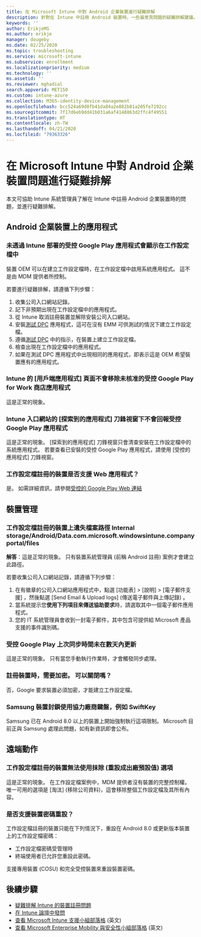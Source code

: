 ```yaml
---
title: 在 Microsoft Intune 中對 Android 企業裝置進行疑難排解
description: 針對在 Intune 中註冊 Android 裝置時，一些最常見問題的疑難排解建議。
keywords: ''
author: ErikjeMS
ms.author: erikje
manager: dougeby
ms.date: 02/25/2020
ms.topic: troubleshooting
ms.service: microsoft-intune
ms.subservice: enrollment
ms.localizationpriority: medium
ms.technology: ''
ms.assetid: ''
ms.reviewer: mghadial
search.appverid: MET150
ms.custom: intune-azure
ms.collection: M365-identity-device-management
ms.openlocfilehash: bcc524a69d0fb41da84a2e882b81a205fe7192cc
ms.sourcegitcommit: 7f17d6eb9dd41b031a6af4148863d2ffc4f49551
ms.translationtype: HT
ms.contentlocale: zh-TW
ms.lasthandoff: 04/21/2020
ms.locfileid: "79363326"
---
```

# <a name="troubleshoot-android-enterprise-device-problems-in-microsoft-intune"></a>在 Microsoft Intune 中對 Android 企業裝置問題進行疑難排解

本文可協助 Intune 系統管理員了解在 Intune 中註冊 Android 企業裝置時的問題，並進行疑難排解。

## <a name="apps-on-android-enterprise-devices"></a>Android 企業裝置上的應用程式

### <a name="managed-google-play-apps-that-arent-deployed-through-intune-are-displayed-in-the-work-profile"></a>未透過 Intune 部署的受控 Google Play 應用程式會顯示在工作設定檔中
裝置 OEM 可以在建立工作設定檔時，在工作設定檔中啟用系統應用程式。 這不是由 MDM 提供者所控制。

若要進行疑難排解，請遵循下列步驟：

  1. 收集公司入口網站記錄。
  2. 記下非預期出現在工作設定檔中的應用程式。
  3. 從 Intune 取消註冊裝置並解除安裝公司入口網站。
  4. 安裝[測試 DPC](https://play.google.com/store/apps/details?id=com.afwsamples.testdpc) 應用程式，這可在沒有 EMM 可供測試的情況下建立工作設定檔。
  5. 遵循[測試 DPC](https://play.google.com/store/apps/details?id=com.afwsamples.testdpc) 中的指示，在裝置上建立工作設定檔。
  6. 檢查出現在工作設定檔中的應用程式。 
  7. 如果在測試 DPC 應用程式中出現相同的應用程式，即表示這是 OEM 希望裝置應有的應用程式。

### <a name="unapproved-managed-google-play-for-work-store-apps-arent-being-removed-from-the-client-apps-page-in-intune"></a>Intune 的 [用戶端應用程式] 頁面不會移除未核准的受控 Google Play for Work 商店應用程式
這是正常的現象。

### <a name="managed-google-play-apps-arent-being-reported-under-the-discovered-apps-blade-in-the-intune-portal"></a>Intune 入口網站的 [探索到的應用程式] 刀鋒視窗下不會回報受控 Google Play 應用程式
這是正常的現象。 [探索到的應用程式] 刀鋒視窗只會清查安裝在工作設定檔中的系統應用程式。 若要查看已安裝的受控 Google Play 應用程式，請使用 [受控的應用程式]  刀鋒視窗。

### <a name="are-web-applications-supported-for-work-profile-enrolled-devices"></a>工作設定檔註冊的裝置是否支援 Web 應用程式？
是。 如需詳細資訊，請參閱[受控的 Google Play Web 連結](../apps/apps-add-android-for-work.md#managed-google-play-web-links)

## <a name="device-management"></a>裝置管理

### <a name="file-path-internal-storageandroiddatacommicrosoftwindowsintunecompanyportalfiles-missing-on-work-profile-enrolled-devices"></a>工作設定檔註冊的裝置上遺失檔案路徑 Internal storage/Android/Data.com.microsoft.windowsintune.companyportal/files

  **解答**：這是正常的現象。 只有裝置系統管理員 (前稱 Android 註冊) 案例才會建立此路徑。

  若要收集公司入口網站記錄，請遵循下列步驟：

  1. 在有徽章的公司入口網站應用程式中，點選 [功能表]   > [說明]   > [電子郵件支援]  ，然後點選 [Send Email & Upload logs] \(傳送電子郵件與上傳記錄\)  。 
  2. 當系統提示您**使用下列項目來傳送協助要求**時，請選取其中一個電子郵件應用程式。
  3. 您的 IT 系統管理員會收到一封電子郵件，其中包含可提供給 Microsoft 產品支援的事件識別碼。

### <a name="managed-google-play-last-sync-time--hasnt-been-updated-in-days"></a>受控 Google Play 上次同步時間未在數天內更新
這是正常的現象。 只有當您手動執行作業時，才會觸發同步處理。

### <a name="encryption-is-required-when-a-device-is-enrolled-can-it-be-turned-off"></a>註冊裝置時，需要加密。 可以關閉嗎？
否，Google 要求裝置必須加密，才能建立工作設定檔。 

### <a name="samsung-devices-are-blocking-the-use-of-third-party-keyboards-like-swiftkey"></a>Samsung 裝置封鎖使用協力廠商鍵盤，例如 SwiftKey
Samsung 已在 Android 8.0 以上的裝置上開始強制執行這項限制。 Microsoft 目前正與 Samsung 處理此問題，如有新資訊即會公布。

## <a name="remote-actions"></a>遠端動作

### <a name="wipe-factory-reset-option-isnt-available-for-work-profile-enrolled-device"></a>工作設定檔註冊的裝置無法使用抹除 (重設成出廠預設值) 選項
這是正常的現象。 在工作設定檔案例中，MDM 提供者沒有裝置的完整控制權。 唯一可用的選項是 [淘汰] (移除公司資料)，這會移除整個工作設定檔及其所有內容。

### <a name="is-device-passcode-reset-supported"></a>是否支援裝置密碼重設？
工作設定檔註冊的裝置只能在下列情況下，重設在 Android 8.0 或更新版本裝置上的工作設定檔密碼：
- 工作設定檔密碼受管理時
- 終端使用者已允許您重設此密碼。

支援專用裝置 (COSU) 和完全受控裝置來重設裝置密碼。


## <a name="next-steps"></a>後續步驟

- [疑難排解 Intune 的裝置註冊問題](troubleshoot-device-enrollment-in-intune.md)
- [在 Intune 論壇中發問](https://social.technet.microsoft.com/Forums/%7Blang-locale%7D/home?category=microsoftintune&filter=alltypes&sort=lastpostdesc)
- [查看 Microsoft Intune 支援小組部落格](https://techcommunity.microsoft.com/t5/Intune-Customer-Success/bg-p/IntuneCustomerSuccess) \(英文\)
- [查看 Microsoft Enterprise Mobility 與安全性小組部落格](https://techcommunity.microsoft.com/t5/Azure-Active-Directory-Identity/Announcing-the-public-preview-of-Azure-AD-group-based-license/ba-p/245210) \(英文\)